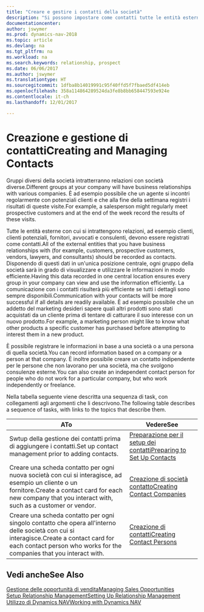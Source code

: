 ```yaml
---
title: "Creare e gestire i contatti della società"
description: "Si possono impostare come contatti tutte le entità esterne con cui si ha una relazione d'affari, ad esempio prospetti, clienti, fornitori e consulenti."
documentationcenter: 
author: jswymer
ms.prod: dynamics-nav-2018
ms.topic: article
ms.devlang: na
ms.tgt_pltfrm: na
ms.workload: na
ms.search.keywords: relationship, prospect
ms.date: 06/06/2017
ms.author: jswymer
ms.translationtype: HT
ms.sourcegitcommit: 1dfba8b14019991c95f40ffd5f7fbaed5df414eb
ms.openlocfilehash: 358a114864289524da3fe8b8bb658447593e924e
ms.contentlocale: it-ch
ms.lasthandoff: 12/01/2017

---
```

# <a name="creating-and-managing-contacts"></a><span data-ttu-id="6835f-103">Creazione e gestione di contatti</span><span class="sxs-lookup"><span data-stu-id="6835f-103">Creating and Managing Contacts</span></span>
<span data-ttu-id="6835f-104">Gruppi diversi della società intratterranno relazioni con società diverse.</span><span class="sxs-lookup"><span data-stu-id="6835f-104">Different groups at your company will have business relationships with various companies.</span></span> <span data-ttu-id="6835f-105">È ad esempio possibile che un agente si incontri regolarmente con potenziali clienti e che alla fine della settimana registri i risultati di queste visite.</span><span class="sxs-lookup"><span data-stu-id="6835f-105">For example, a salesperson might regularly meet prospective customers and at the end of the week record the results of these visits.</span></span>

<span data-ttu-id="6835f-106">Tutte le entità esterne con cui si intrattengono relazioni, ad esempio clienti, clienti potenziali, fornitori, avvocati e consulenti, devono essere registrati come contatti.</span><span class="sxs-lookup"><span data-stu-id="6835f-106">All of the external entities that you have business relationships with (for example, customers, prospective customers, vendors, lawyers, and consultants) should be recorded as contacts.</span></span> <span data-ttu-id="6835f-107">Disponendo di questi dati in un'unica posizione centrale, ogni gruppo della società sarà in grado di visualizzare e utilizzare le informazioni in modo efficiente.</span><span class="sxs-lookup"><span data-stu-id="6835f-107">Having this data recorded in one central location ensures every group in your company can view and use the information efficiently.</span></span> <span data-ttu-id="6835f-108">La comunicazione con i contatti risulterà più efficiente se tutti i dettagli sono sempre disponibili.</span><span class="sxs-lookup"><span data-stu-id="6835f-108">Communication with your contacts will be more successful if all details are readily available.</span></span> <span data-ttu-id="6835f-109">È ad esempio possibile che un addetto del marketing desideri sapere quali altri prodotti sono stati acquistati da un cliente prima di tentare di catturare il suo interesse con un nuovo prodotto.</span><span class="sxs-lookup"><span data-stu-id="6835f-109">For example, a marketing person might like to know what other products a specific customer has purchased before attempting to interest them in a new product.</span></span>

<span data-ttu-id="6835f-110">È possibile registrare le informazioni in base a una società o a una persona di quella società.</span><span class="sxs-lookup"><span data-stu-id="6835f-110">You can record information based on a company or a person at that company.</span></span> <span data-ttu-id="6835f-111">È inoltre possibile creare un contatto indipendente per le persone che non lavorano per una società, ma che svolgono consulenze esterne.</span><span class="sxs-lookup"><span data-stu-id="6835f-111">You can also create an independent contact person for people who do not work for a particular company, but who work independently or freelance.</span></span>

<span data-ttu-id="6835f-112">Nella tabella seguente viene descritta una sequenza di task, con collegamenti agli argomenti che li descrivono.</span><span class="sxs-lookup"><span data-stu-id="6835f-112">The following table describes a sequence of tasks, with links to the topics that describe them.</span></span> 

| <span data-ttu-id="6835f-113">A</span><span class="sxs-lookup"><span data-stu-id="6835f-113">To</span></span> | <span data-ttu-id="6835f-114">Vedere</span><span class="sxs-lookup"><span data-stu-id="6835f-114">See</span></span> |
| --- | --- |
| <span data-ttu-id="6835f-115">Swtup della gestione dei contatti prima di aggiungere i contatti.</span><span class="sxs-lookup"><span data-stu-id="6835f-115">Set up contact management prior to adding contacts.</span></span> |[<span data-ttu-id="6835f-116">Preparazione per il setup dei contatti</span><span class="sxs-lookup"><span data-stu-id="6835f-116">Preparing to Set Up Contacts</span></span>](marketing-setup-contacts.md) |
| <span data-ttu-id="6835f-117">Creare una scheda contatto per ogni nuova società con cui si interagisce, ad esempio un cliente o un fornitore.</span><span class="sxs-lookup"><span data-stu-id="6835f-117">Create a contact card for each new company that you interact with, such as a customer or vendor.</span></span> |[<span data-ttu-id="6835f-118">Creazione di società contatto</span><span class="sxs-lookup"><span data-stu-id="6835f-118">Creating Contact Companies</span></span>](marketing-create-contact-companies.md) |
| <span data-ttu-id="6835f-119">Creare una scheda contatto per ogni singolo contatto che opera all'interno delle società con cui si interagisce.</span><span class="sxs-lookup"><span data-stu-id="6835f-119">Create a contact card for each contact person who works for the companies that you interact with.</span></span> |[<span data-ttu-id="6835f-120">Creazione di contatti</span><span class="sxs-lookup"><span data-stu-id="6835f-120">Creating Contact Persons</span></span>](marketing-create-contact-persons.md) |

## <a name="see-also"></a><span data-ttu-id="6835f-121">Vedi anche</span><span class="sxs-lookup"><span data-stu-id="6835f-121">See Also</span></span>
[<span data-ttu-id="6835f-122">Gestione delle opportunità di vendita</span><span class="sxs-lookup"><span data-stu-id="6835f-122">Managing Sales Opportunities</span></span>](marketing-manage-sales-opportunities.md)  
[<span data-ttu-id="6835f-123">Setup Relationship Management</span><span class="sxs-lookup"><span data-stu-id="6835f-123">Setting Up Relationship Management</span></span>](marketing-setup-marketing.md)  
[<span data-ttu-id="6835f-124">Utilizzo di Dynamics NAV</span><span class="sxs-lookup"><span data-stu-id="6835f-124">Working with Dynamics NAV</span></span>](ui-work-product.md)  

